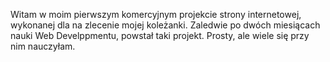 Witam w moim pierwszym komercyjnym projekcie strony internetowej, wykonanej dla na zlecenie mojej koleżanki. Zaledwie po dwóch miesiącach nauki Web Develppmentu, powstał taki projekt. Prosty, ale wiele się przy nim nauczyłam.